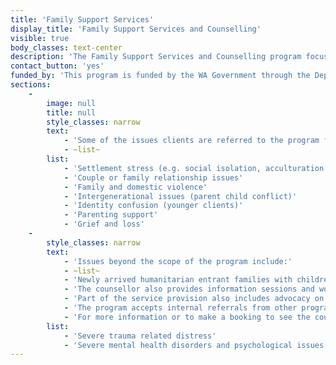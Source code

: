 ```yaml
---
title: 'Family Support Services'
display_title: 'Family Support Services and Counselling'
visible: true
body_classes: text-center
description: 'The Family Support Services and Counselling program focusses on assisting recently arrived humanitarian entrants as well as longer term individuals, couples, and families from CALD and refugee backgrounds who experience difficulties. This is done through providing a space where culturally sensitive family support and counselling can take place, to be able to recognise and work through a variety of issues clients may be facing that may limit their successful settlement and full participation in Australian society. They are encouraged and supported to build healthy and respectful relationships, improve understanding and communication with the family, and build on their strengths, skills, confidence and knowledge in order to become self-sufficient.'
contact_button: 'yes'
funded_by: 'This program is funded by the WA Government through the Department of Community Services'
sections:
    -
        image: null
        title: null
        style_classes: narrow
        text:
            - 'Some of the issues clients are referred to the program for include:'
            - ~list~
        list:
            - 'Settlement stress (e.g. social isolation, acculturation stress, language barriers, unemployment, financial stress, health concerns, housing, immigration concerns etc.)'
            - 'Couple or family relationship issues'
            - 'Family and domestic violence'
            - 'Intergenerational issues (parent child conflict)'
            - 'Identity confusion (younger clients)'
            - 'Parenting support'
            - 'Grief and loss'
    -
        style_classes: narrow
        text:
            - 'Issues beyond the scope of the program include:'
            - ~list~
            - 'Newly arrived humanitarian entrant families with children are also assessed and provided with an information session about raising children in Australia, including understanding their legal obligations in Australia and supporting them to learn new parenting skills if required.'
            - 'The counsellor also provides information sessions and workshops to a variety of CALD populations including women’s groups, families, and youth, on a range of topics such as parenting, stress management and settlement issues.'
            - 'Part of the service provision also includes advocacy on behalf of clients, supporting them in navigating their settlement in Australia and coping with associated issues. They are assisted in accessing other services and government agencies through referral processes.'
            - 'The program accepts internal referrals from other programs within MMRC, self-referrals, as well as referrals from other non-profit and government organisations.'
            - 'For more information or to make a booking to see the counsellor (Salma El Rakhawy), please call 9345 5755.'
        list:
            - 'Severe trauma related distress'
            - 'Severe mental health disorders and psychological issues'
---
```



